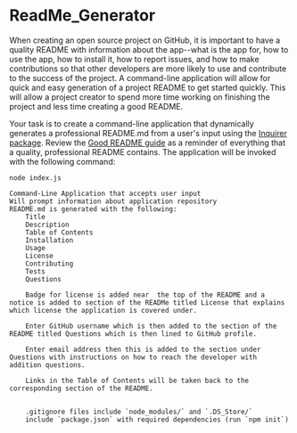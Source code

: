 # ReadMe_Generator

When creating an open source project on GitHub, it is important to have a quality README with information about the app--what is the app for, how to use the app, how to install it, how to report issues, and how to make contributions so that other developers are more likely to use and contribute to the success of the project. A command-line application will allow for quick and easy generation of a project README to get started quickly. This will allow a project creator to spend more time working on finishing the project and less time creating a good README.

Your task is to create a command-line application that dynamically generates a professional README.md from a user's input using the [Inquirer package](https://www.npmjs.com/package/inquirer). Review the [Good README guide](../../01-HTML-Git-CSS/04-Supplemental/Good-README-Guide/README.md) as a reminder of everything that a quality, professional README contains. The application will be invoked with the following command:

```
node index.js

Command-Line Application that accepts user input
Will prompt information about application repository
README.md is generated with the following:
    Title
    Description
    Table of Contents
    Installation
    Usage
    License
    Contributing
    Tests
    Questions

    Badge for license is added near  the top of the README and a notice is added to section of the READMe titled License that explains which license the application is covered under.

    Enter GitHub username which is then added to the section of the README titled Questions which is then lined to GitHub profile.

    Enter email address then this is added to the section under Questions with instructions on how to reach the developer with addition questions.

    Links in the Table of Contents will be taken back to the corresponding section of the README.


    .gitignore files include `node_modules/` and `.DS_Store/`
    include `package.json` with required dependencies (run `npm init`)